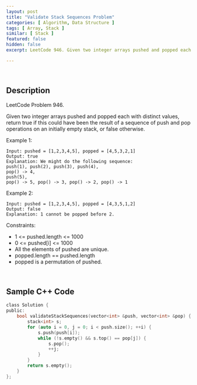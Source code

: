 ```yaml
---
layout: post
title: "Validate Stack Sequences Problem"
categories: [ Algorithm, Data Structure ]
tags: [ Array, Stack ]
similar: [ Stack ]
featured: false
hidden: false
excerpt: LeetCode 946. Given two integer arrays pushed and popped each with distinct values, return true if this could have been the result of a sequence of push and pop operations on an initially empty stack, or false otherwise.

---
```


<br />

## Description

LeetCode Problem 946.

Given two integer arrays pushed and popped each with distinct values, return true if this could have been the result of a sequence of push and pop operations on an initially empty stack, or false otherwise.

Example 1:
```
Input: pushed = [1,2,3,4,5], popped = [4,5,3,2,1]
Output: true
Explanation: We might do the following sequence:
push(1), push(2), push(3), push(4),
pop() -> 4,
push(5),
pop() -> 5, pop() -> 3, pop() -> 2, pop() -> 1
```

Example 2:
```
Input: pushed = [1,2,3,4,5], popped = [4,3,5,1,2]
Output: false
Explanation: 1 cannot be popped before 2.
```

Constraints:
* 1 <= pushed.length <= 1000
* 0 <= pushed[i] <= 1000
* All the elements of pushed are unique.
* popped.length == pushed.length
* popped is a permutation of pushed.

<br />

## Sample C++ Code


```c
class Solution {
public:
    bool validateStackSequences(vector<int> &push, vector<int> &pop) {
        stack<int> s;
        for (auto i = 0, j = 0; i < push.size(); ++i) {
            s.push(push[i]);
            while (!s.empty() && s.top() == pop[j]) {
                s.pop(); 
                ++j;
            }
        }
        return s.empty();
    }
};
```


